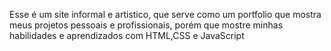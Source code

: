 Esse é um site informal e artistico, que serve como um portfolio que mostra meus projetos pessoais e profissionais,
porém que mostre minhas habilidades e aprendizados com HTML,CSS e JavaScript
